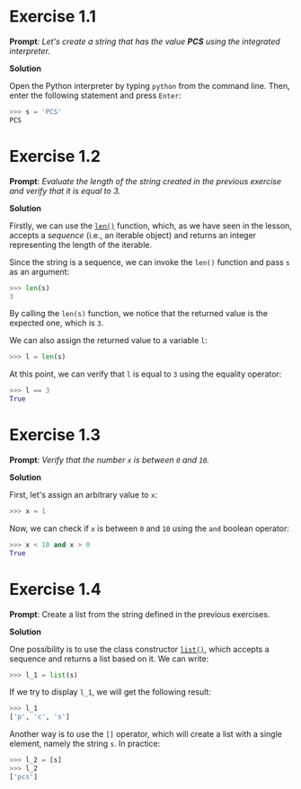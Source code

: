 # Exercise 1.1

**Prompt**: *Let's create a string that has the value **PCS** using the integrated interpreter.*

**Solution**

Open the Python interpreter by typing `python` from the command line. Then, enter the following statement and press `Enter`:

```py
>>> s = 'PCS'
PCS
```

# Exercise 1.2

**Prompt**: *Evaluate the length of the string created in the previous exercise and verify that it is equal to 3.*

**Solution**

Firstly, we can use the [`len()`](https://docs.python.org/3/library/functions.html#len) function, which, as we have seen in the lesson, accepts a *sequence* (i.e., an iterable object) and returns an integer representing the length of the iterable.

Since the string is a sequence, we can invoke the `len()` function and pass `s` as an argument:

```py
>>> len(s)
3
```

By calling the `len(s)` function, we notice that the returned value is the expected one, which is `3`.

We can also assign the returned value to a variable `l`:

```py
>>> l = len(s)
```

At this point, we can verify that `l` is equal to `3` using the equality operator:

```py
>>> l == 3
True
```

# Exercise 1.3

**Prompt**: *Verify that the number `x` is between `0` and `10`.*

**Solution**

First, let's assign an arbitrary value to `x`:

```py
>>> x = 1
```

Now, we can check if `x` is between `0` and `10` using the `and` boolean operator:

```py
>>> x < 10 and x > 0
True
```

# Exercise 1.4

**Prompt**: Create a list from the string defined in the previous exercises.

**Solution**

One possibility is to use the class constructor [`list()`](https://docs.python.org/3/library/functions.html#func-list), which accepts a sequence and returns a list based on it. We can write:

```py
>>> l_1 = list(s)
```

If we try to display `l_1`, we will get the following result:

```py
>>> l_1
['p', 'c', 's']
```

Another way is to use the `[]` operator, which will create a list with a single element, namely the string `s`. In practice:

```py
>>> l_2 = [s]
>>> l_2
['pcs']
```